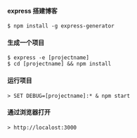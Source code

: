 #### express 搭建博客

````
$ npm install -g express-generator

````

#### 生成一个项目

````
$ express -e [projectname]
$ cd [projectname] && npm install

````

#### 运行项目

````
> SET DEBUG=[projectname]:* & npm start

````
#### 通过浏览器打开

````
> http://localost:3000

````
